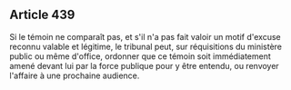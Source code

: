 Article 439
----
Si le témoin ne comparaît pas, et s'il n'a pas fait valoir un motif d'excuse
reconnu valable et légitime, le tribunal peut, sur réquisitions du ministère
public ou même d'office, ordonner que ce témoin soit immédiatement amené devant
lui par la force publique pour y être entendu, ou renvoyer l'affaire à une
prochaine audience.
